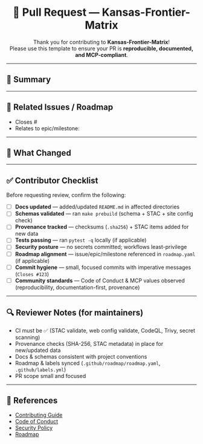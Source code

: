 <div align="center">

# 🚀 Pull Request — Kansas-Frontier-Matrix

Thank you for contributing to **Kansas-Frontier-Matrix**!  
Please use this template to ensure your PR is **reproducible, documented, and MCP-compliant**.

</div>

---

## 📝 Summary

<!-- Describe your changes in 1–3 sentences. Focus on outcomes, not just files touched. -->

---

## 🔗 Related Issues / Roadmap

- Closes #<!-- issue ID -->  
- Relates to epic/milestone: <!-- e.g., m25q4, epic-web-v1 -->

---

## 📂 What Changed

<!-- High-level overview. Examples:
- Added new DEM source descriptors under `data/sources/dem/`
- Converted 1930s topo maps to COG + checksums
- Updated `roadmap.yaml` with milestone m25q4
-->

---

## ✅ Contributor Checklist

Before requesting review, confirm the following:

- [ ] **Docs updated** — added/updated `README.md` in affected directories  
- [ ] **Schemas validated** — ran `make prebuild` (schema + STAC + site config check)  
- [ ] **Provenance tracked** — checksums (`.sha256`) + STAC items added for new data  
- [ ] **Tests passing** — ran `pytest -q` locally (if applicable)  
- [ ] **Security posture** — no secrets committed; workflows least-privilege  
- [ ] **Roadmap alignment** — issue/epic/milestone referenced in `roadmap.yaml` (if applicable)  
- [ ] **Commit hygiene** — small, focused commits with imperative messages (`Closes #123`)  
- [ ] **Community standards** — Code of Conduct & MCP values observed (reproducibility, documentation-first, provenance)  

---

## 🔍 Reviewer Notes (for maintainers)

- CI must be ✅ (STAC validate, web config validate, CodeQL, Trivy, secret scanning)  
- Provenance checks (SHA-256, STAC metadata) in place for new/updated data  
- Docs & schemas consistent with project conventions  
- Roadmap & labels synced (`.github/roadmap/roadmap.yaml`, `.github/labels.yml`)  
- PR scope small and focused  

---

## 📖 References

- [Contributing Guide](./CONTRIBUTING.md)  
- [Code of Conduct](./CODE_OF_CONDUCT.md)  
- [Security Policy](./SECURITY.md)  
- [Roadmap](./roadmap/README.md)  